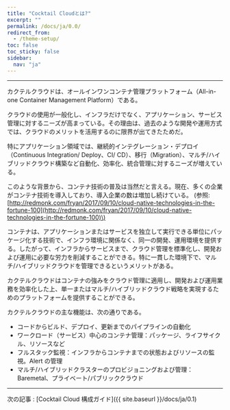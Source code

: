```yaml
---
title: "Cocktail Cloudとは?"
excerpt: ""
permalink: /docs/ja/0.0/
redirect_from:
  - /theme-setup/
toc: false
toc_sticky: false
sidebar:
  nav: "ja"
---
```


---
カクテルクラウドは、オールインワンコンテナ管理プラットフォーム（All-in-one Container Management Platform）である。

クラウドの使用が一般化し、インフラだけでなく、アプリケーション、サービス管理に対するニーズが高まっている。その理由は、過去のような開発や運用方式では、クラウドのメリットを活用するのに限界が出てきたためだ。

特にアプリケーション領域では、継続的インテグレーション・デプロイ（Continuous Integration/ Deploy、CI/ CD）、移行（Migration）、マルチ/ハイブリッドクラウド構築など自動化、効率化、統合管理に対するニーズが増えている。

このような背景から、コンテナ技術の普及は当然だと言える。現在、多くの企業がコンテナ技術を導入しており、導入企業の数は増加し続けている。
\(参照: [http://redmonk.com/fryan/2017/09/10/cloud-native-technologies-in-the-fortune-100](http://redmonk.com/fryan/2017/09/10/cloud-native-technologies-in-the-fortune-100)\)

コンテナは、アプリケーションまたはサービスを独立して実行できる単位にパッケージ化する技術で、インフラ環境に関係なく、同一の開発、運用環境を提供する。したがって、インフラからサービスまで、クラウド管理を標準化し、開発および運用に必要な労力を削減することができる。特に一貫した環境下で、マルチ/ハイブリッドクラウドを管理できるというメリットがある。

カクテルクラウドはコンテナの強みをクラウド管理に適用し、開発および運用業務を効率化した上、単一またはマルチ/ハイブリッドクラウド戦略を実現するためのプラットフォームを提供することができる。

カクテルクラウドの主な機能は、次の通りである。

* コードからビルド、デプロイ、更新までのパイプラインの自動化
* ワークロード（サービス）中心のコンテナ管理：パッケージ、ライフサイクル、リソースなど
* フルスタック監視：インフラからコンテナまでの状態およびリソースの監視。Alert の管理
* マルチ/ハイブリッドクラスターのプロビジョニングおよび管理：Baremetal、プライベート/パブリッククラウド

---

次の記事 : [Cocktail Cloud 構成ガイド]({{ site.baseurl }}/docs/ja/0.1)
